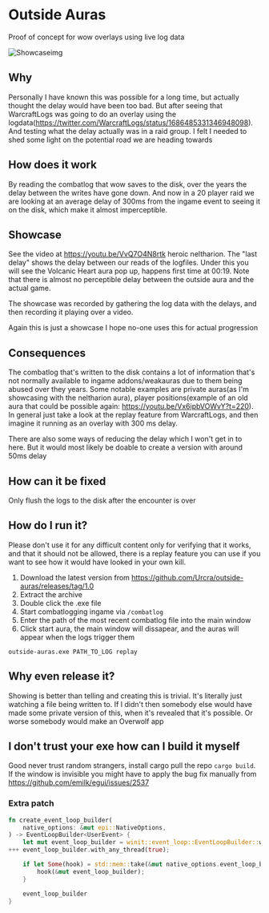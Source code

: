 # Outside Auras

Proof of concept for wow overlays using live log data

![Showcaseimg](https://i.imgur.com/wEOlkJp.png)

## Why

Personally I have known this was possible for a long time, but actually thought the delay would have been too bad. But after seeing that WarcraftLogs was going to do an overlay using the logdata(https://twitter.com/WarcraftLogs/status/1686485331346948098). And testing what the delay actually was in a raid group. I felt I needed to shed some light on the potential road we are heading towards


## How does it work

By reading the combatlog that wow saves to the disk, over the years the delay between the writes have gone down. And now in a 20 player raid we are looking at an average delay of 300ms from the ingame event to seeing it on the disk, which make it almost imperceptible. 

## Showcase

See the video at https://youtu.be/VvQ7O4N8rtk heroic neltharion. The "last delay" shows the delay between our reads of the logfiles. Under this you will see the Volcanic Heart aura pop up, happens first time at 00:19. Note that there is almost no perceptible delay between the outside aura and the actual game.

The showcase was recorded by gathering the log data with the delays, and then recording it playing over a video.

Again this is just a showcase I hope no-one uses this for actual progression

## Consequences

The combatlog that's written to the disk contains a lot of information that's not normally available to ingame addons/weakauras due to them being abused over they years. Some notable examples are private auras(as I'm showcasing with the neltharion aura), player positions(example of an old aura that could be possible again: https://youtu.be/Vx6ipbVOWvY?t=220). In general just take a look at the replay feature from WarcraftLogs, and then imagine it running as an overlay with 300 ms delay.

There are also some ways of reducing the delay which I won't get in to here. But it would most likely be doable to create a version with around 50ms delay

## How can it be fixed
Only flush the logs to the disk after the encounter is over

## How do I run it?

Please don't use it for any difficult content only for verifying that it works, and that it should not be allowed, there is a replay feature you can use if you want to see how it would have looked in your own kill.

1. Download the latest version from https://github.com/Urcra/outside-auras/releases/tag/1.0
2. Extract the archive
3. Double click the .exe file
4. Start combatlogging ingame via `/combatlog`
5. Enter the path of the most recent combatlog file into the main window
6. Click start aura, the main window will dissapear, and the auras will appear when the logs trigger them

```
outside-auras.exe PATH_TO_LOG replay
```

## Why even release it?

Showing is better than telling and creating this is trivial. It's literally just watching a file being written to. If I didn't then somebody else would have made some private version of this, when it's revealed that it's possible. Or worse somebody would make an Overwolf app


## I don't trust your exe how can I build it myself

Good never trust random strangers, install cargo pull the repo `cargo build`. If the window is invisible you might have to apply the bug fix manually from https://github.com/emilk/egui/issues/2537


### Extra patch
```rust
fn create_event_loop_builder(
    native_options: &mut epi::NativeOptions,
) -> EventLoopBuilder<UserEvent> {
    let mut event_loop_builder = winit::event_loop::EventLoopBuilder::with_user_event();
+++ event_loop_builder.with_any_thread(true);

    if let Some(hook) = std::mem::take(&mut native_options.event_loop_builder) {
        hook(&mut event_loop_builder);
    }

    event_loop_builder
}
```
